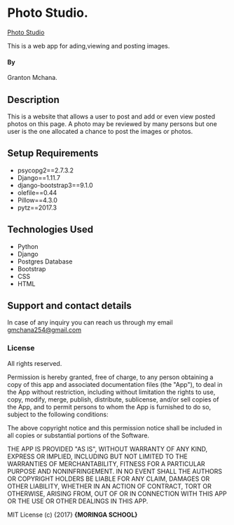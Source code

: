 # Photo Studio.

[Photo Studio](https://github.com/Grantone/Photo-Studio)


This is a web app for ading,viewing and posting images.
#### By

Granton Mchana.

## Description
This is a website that allows a user to post and add or even view posted photos on this page. A photo may be reviewed by many persons but one user is the one allocated a chance to post the images or photos.

## Setup Requirements

* psycopg2==2.7.3.2
* Django==1.11.7
* django-bootstrap3==9.1.0
* olefile==0.44
* Pillow==4.3.0
* pytz==2017.3


## Technologies Used

* Python
* Django
* Postgres Database
* Bootstrap
* CSS
* HTML

## Support and contact details
In case of any inquiry you can reach us through my email gmchana254@gmail.com

### License

All rights reserved.

Permission is hereby granted, free of charge, to any person obtaining a copy
of this app and associated documentation files (the "App"), to deal
in the App without restriction, including without limitation the rights
to use, copy, modify, merge, publish, distribute, sublicense, and/or sell
copies of the App, and to permit persons to whom the App is
furnished to do so, subject to the following conditions:

The above copyright notice and this permission notice shall be included in
all copies or substantial portions of the Software.

THE APP IS PROVIDED "AS IS", WITHOUT WARRANTY OF ANY KIND, EXPRESS OR
IMPLIED, INCLUDING BUT NOT LIMITED TO THE WARRANTIES OF MERCHANTABILITY,
FITNESS FOR A PARTICULAR PURPOSE AND NONINFRINGEMENT. IN NO EVENT SHALL THE
AUTHORS OR COPYRIGHT HOLDERS BE LIABLE FOR ANY CLAIM, DAMAGES OR OTHER
LIABILITY, WHETHER IN AN ACTION OF CONTRACT, TORT OR OTHERWISE, ARISING FROM,
OUT OF OR IN CONNECTION WITH THIS APP OR THE USE OR OTHER DEALINGS IN
THIS APP.

MIT License (c) {2017} **{MORINGA SCHOOL}**
